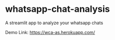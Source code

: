 # whatsapp-chat-analysis
A streamlit app to analyze your whatsapp chats

Demo Link: https://wca-as.herokuapp.com/
